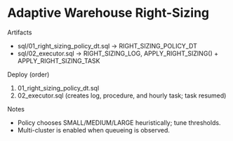 # Adaptive Warehouse Right-Sizing

Artifacts
- sql/01_right_sizing_policy_dt.sql → RIGHT_SIZING_POLICY_DT
- sql/02_executor.sql → RIGHT_SIZING_LOG, APPLY_RIGHT_SIZING() + APPLY_RIGHT_SIZING_TASK

Deploy (order)
1) 01_right_sizing_policy_dt.sql
2) 02_executor.sql (creates log, procedure, and hourly task; task resumed)

Notes
- Policy chooses SMALL/MEDIUM/LARGE heuristically; tune thresholds.
- Multi-cluster is enabled when queueing is observed.
